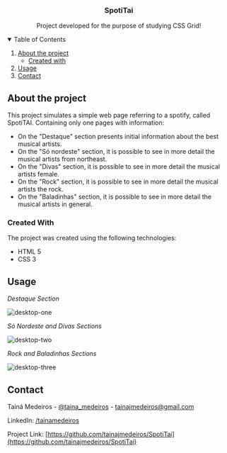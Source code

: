 <!-- PROJECT LOGO -->
<br />
<p align="center">
  <h3 align="center">SpotiTai</h3>

  <p align="center">
    Project developed for the purpose of studying CSS Grid!
    <br />
  </p>
</p>



<!-- TABLE OF CONTENTS -->
<details open="open">
  <summary>Table of Contents</summary>
  <ol>
    <li>
      <a href="#about-the-project">About the project</a>
      <ul>
        <li><a href="#built-with">Created with</a></li>
      </ul>
    </li>
    <li><a href="#usage">Usage</a></li>
    <li><a href="#contact">Contact</a></li>
  </ol>
</details>



<!-- ABOUT THE PROJECT -->
## About the project

This project simulates a simple web page referring to a spotify, called SpotiTAI. Containing only one pages with information:

* On the "Destaque" section presents initial information about the best musical artists.
* On the "Só nordeste" section, it is possible to see in more detail the musical artists from northeast.
* On the "Divas" section, it is possible to see in more detail the musical artists female.
* On the "Rock" section, it is possible to see in more detail the musical artists the rock.
* On the "Baladinhas" section, it is possible to see in more detail the musical artists in general.

### Created With

The project was created using the following technologies:
* HTML 5
* CSS 3

<!-- USAGE EXAMPLES -->
## Usage

_Destaque Section_

![desktop-one][desktop-one]

_Só Nordeste and Divas Sections_

![desktop-two][desktop-two]

_Rock and Baladinhas Sections_

![desktop-three][desktop-three]


<!-- CONTACT -->
## Contact

Tainá Medeiros - [@taina_medeiros](https://twitter.com/taina_medeiros) - tainajmedeiros@gmail.com

LinkedIn: [/tainamedeiros](https://www.linkedin.com/in/tainamedeiros)

Project Link: [https://github.com/tainajmedeiros/SpotiTai](https://github.com/tainajmedeiros/SpotiTai)



<!-- MARKDOWN LINKS & IMAGES -->
[desktop-one]: assets/img/forReadme/desktopOne.png
[desktop-two]: assets/img/forReadme/desktopTwo.png
[desktop-three]: assets/img/forReadme/desktopThree.png
